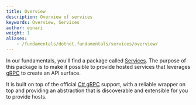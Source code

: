 ```yaml
---
title: Overview
description: Overview of services
keywords: Overview, Services
author: einari
weight: 1
aliases: 
    - /fundamentals/dotnet.fundamentals/services/overview/
---
```


In our fundamentals, you'll find a package called [Services](https://www.nuget.org/packages/Dolittle.Services/).
The purpose of this package is to make it possible to provide hosted services that leverages
[gRPC](https://grpc.github.io) to create an API surface.

It is built on top of the official [C# gRPC](https://grpc.io/docs/quickstart/csharp/) support, with
a reliable wrapper on top and providing an abstraction that is discoverable and extensible for you to
provide hosts.

